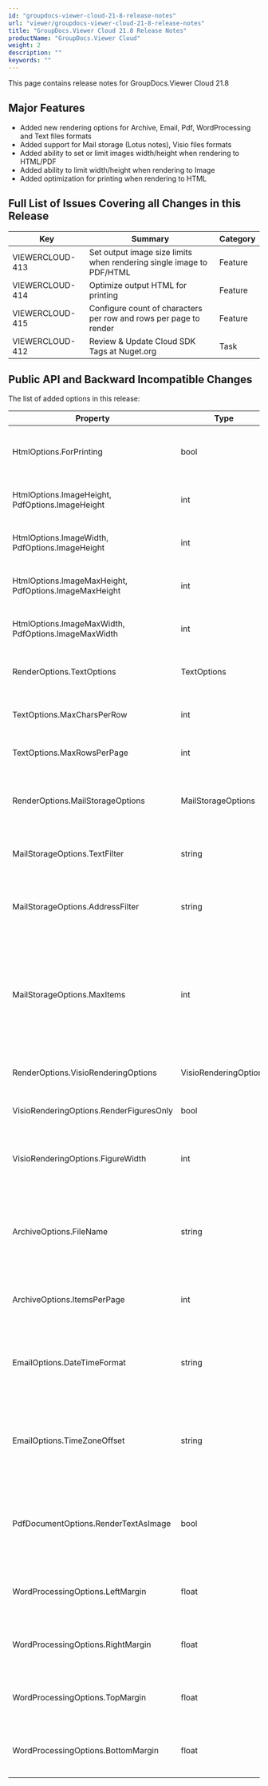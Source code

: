 ```yaml
---
id: "groupdocs-viewer-cloud-21-8-release-notes"
url: "viewer/groupdocs-viewer-cloud-21-8-release-notes"
title: "GroupDocs.Viewer Cloud 21.8 Release Notes"
productName: "GroupDocs.Viewer Cloud"
weight: 2
description: ""
keywords: ""
---
```


This page contains release notes for GroupDocs.Viewer Cloud 21.8

## Major Features ##

+ Added new rendering options for Archive, Email, Pdf, WordProcessing and Text files formats
+ Added support for Mail storage (Lotus notes), Visio files formats
+ Added ability to set or limit images width/height when rendering to HTML/PDF
+ Added ability to limit width/height when rendering to Image
+ Added optimization for printing when rendering to HTML

## Full List of Issues Covering all Changes in this Release ##

|Key|Summary|Category
|---|---|---
|VIEWERCLOUD-413|Set output image size limits when rendering single image to PDF/HTML|Feature
|VIEWERCLOUD-414|Optimize output HTML for printing|Feature
|VIEWERCLOUD-415|Configure count of characters per row and rows per page to render|Feature
|VIEWERCLOUD-412|Review & Update Cloud SDK Tags at Nuget.org|Task

## Public API and Backward Incompatible Changes ##

The list of added options in this release:

|Property|Type|Description
|---|---|---
HtmlOptions.ForPrinting|bool|Indicates whether to optimize output HTML for printing
HtmlOptions.ImageHeight, PdfOptions.ImageHeight|int|The height of an output image in pixels
HtmlOptions.ImageWidth, PdfOptions.ImageHeight|int|The width of the output image in pixels
HtmlOptions.ImageMaxHeight, PdfOptions.ImageMaxHeight|int|Max height of an output image in pixels
HtmlOptions.ImageMaxWidth, PdfOptions.ImageMaxWidth|int|Max width of an output image in pixels
RenderOptions.TextOptions|TextOptions|Rendering options for Text source file formats
TextOptions.MaxCharsPerRow|int|Max chars per row on page. Default value is 85
TextOptions.MaxRowsPerPage|int|Max rows per page. Default value is 55
RenderOptions.MailStorageOptions|MailStorageOptions|Rendering options for Mail storage (Lotus Notes, MBox) data files
MailStorageOptions.TextFilter|string|The keywords used to filter messages
MailStorageOptions.AddressFilter|string|The email-address used to filter messages by sender or recipient
MailStorageOptions.MaxItems|int|The maximum number of messages or items for render. Default value is 0 - all messages will be rendered
RenderOptions.VisioRenderingOptions|VisioRenderingOptions|Rendering options for Visio source file formats
VisioRenderingOptions.RenderFiguresOnly|bool|Render only Visio figures, not a diagram
VisioRenderingOptions.FigureWidth|int|Figure width, height will be calculated automatically. Default value is 100
ArchiveOptions.FileName|string|The filename to display in the header. By default the name of the source file is displayed
ArchiveOptions.ItemsPerPage|int| Number of records per page (for rendering to HTML only)
EmailOptions.DateTimeFormat|string|Time Format (can be include TimeZone) for example: 'MM d yyyy HH:mm tt'
EmailOptions.TimeZoneOffset|string|Message time zone offset. Format should be compatible with .net TimeSpan
PdfDocumentOptions.RenderTextAsImage|bool|When this option is set to true, the text is rendered as an image in the output HTML
WordProcessingOptions.LeftMargin|float|Left page margin (for HTML rendering only)
WordProcessingOptions.RightMargin|float|Right page margin (for HTML rendering only)
WordProcessingOptions.TopMargin|float|Top page margin (for HTML rendering only)
WordProcessingOptions.BottomMargin|float|Bottom page margin (for HTML rendering only)
